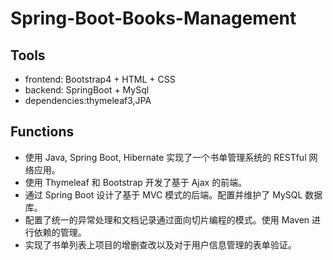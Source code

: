 # Spring-Boot-Books-Management

## Tools

* frontend: Bootstrap4 + HTML + CSS
* backend: SpringBoot + MySql
* dependencies:thymeleaf3,JPA  

## Functions
* 使用 Java, Spring Boot, Hibernate 实现了一个书单管理系统的 RESTful 网络应用。
* 使用 Thymeleaf 和 Bootstrap 开发了基于 Ajax 的前端。
* 通过 Spring Boot 设计了基于 MVC 模式的后端。配置并维护了 MySQL 数据库。
* 配置了统一的异常处理和文档记录通过面向切片编程的模式。使用 Maven 进行依赖的管理。
* 实现了书单列表上项目的增删查改以及对于用户信息管理的表单验证。
